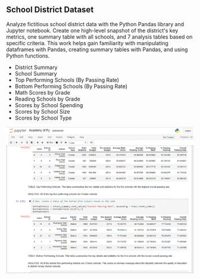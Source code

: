 ## School District Dataset

Analyze fictitious school district data with the Python Pandas library and Jupyter notebook. Create one high-level snapshot of the district's key metrics, one summary table with all schools, and 7 analysis tables based on specific criteria.  This work helps gain familiarity with manipulating dataframes with Pandas, creating summary tables with Pandas, and using Python functions.
- District Summary
- School Summary
- Top Performing Schools (By Passing Rate)
- Bottom Performing Schools (By Passing Rate)
- Math Scores by Grade
- Reading Schools by Grade
- Scores by School Spending
- Scores by School Size
- Scores by School Type

![Screenshot of Jupyter Notebook](screenshot.gif  "screenshot")
